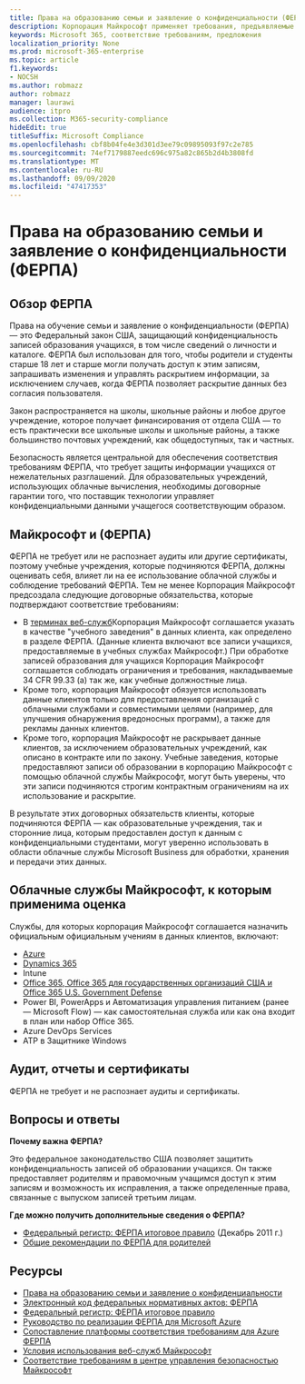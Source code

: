 ```yaml
---
title: Права на образованию семьи и заявление о конфиденциальности (ФЕРПА)
description: Корпорация Майкрософт применяет требования, предъявляемые к требованиям для образования и конфиденциальности для семейства US.
keywords: Microsoft 365, соответствие требованиям, предложения
localization_priority: None
ms.prod: microsoft-365-enterprise
ms.topic: article
f1.keywords:
- NOCSH
ms.author: robmazz
author: robmazz
manager: laurawi
audience: itpro
ms.collection: M365-security-compliance
hideEdit: true
titleSuffix: Microsoft Compliance
ms.openlocfilehash: cbf8b04fe4e3d301d3ee79c09895093f97c2e785
ms.sourcegitcommit: 74ef7179887eedc696c975a82c865b2d4b3808fd
ms.translationtype: MT
ms.contentlocale: ru-RU
ms.lasthandoff: 09/09/2020
ms.locfileid: "47417353"
---
```

# <a name="family-educational-rights-and-privacy-act-ferpa"></a>Права на образованию семьи и заявление о конфиденциальности (ФЕРПА)

## <a name="ferpa-overview"></a>Обзор ФЕРПА

Права на обучение семьи и заявление о конфиденциальности (ФЕРПА) — это Федеральный закон США, защищающий конфиденциальность записей образования учащихся, в том числе сведений о личности и каталоге. ФЕРПА был использован для того, чтобы родители и студенты старше 18 лет и старше могли получать доступ к этим записям, запрашивать изменения и управлять раскрытием информации, за исключением случаев, когда ФЕРПА позволяет раскрытие данных без согласия пользователя.

Закон распространяется на школы, школьные районы и любое другое учреждение, которое получает финансирования от отдела США — то есть практически все школьные школы и школьные районы, а также большинство почтовых учреждений, как общедоступных, так и частных.

Безопасность является центральной для обеспечения соответствия требованиям ФЕРПА, что требует защиты информации учащихся от нежелательных разглашений. Для образовательных учреждений, использующих облачные вычисления, необходимы договорные гарантии того, что поставщик технологии управляет конфиденциальными данными учащегося соответствующим образом.

## <a name="microsoft-and-ferpa"></a>Майкрософт и (ФЕРПА)

ФЕРПА не требует или не распознает аудиты или другие сертификаты, поэтому учебные учреждения, которые подчиняются ФЕРПА, должны оценивать себя, влияет ли на ее использование облачной службы и соблюдение требований ФЕРПА. Тем не менее Корпорация Майкрософт предсоздала следующие договорные обязательства, которые подтверждают соответствие требованиям:

- В [терминах веб-служб](https://aka.ms/Online-Services-Terms)Корпорация Майкрософт соглашается указать в качестве "учебного заведения" в данных клиента, как определено в разделе ФЕРПА. (Данные клиента включают все записи учащихся, предоставляемые в учебных службах Майкрософт.) При обработке записей образования для учащихся Корпорация Майкрософт соглашается соблюдать ограничения и требования, накладываемые 34 CFR 99.33 (a) так же, как учебные должностные лица.
- Кроме того, корпорация Майкрософт обязуется использовать данные клиентов только для предоставления организаций с облачными службами и совместимыми целями (например, для улучшения обнаружения вредоносных программ), а также для рекламы данных клиентов.
- Кроме того, корпорация Майкрософт не раскрывает данные клиентов, за исключением образовательных учреждений, как описано в контракте или по закону. Учебные заведения, которые предоставляют записи об образовании в корпорацию Майкрософт с помощью облачной службы Майкрософт, могут быть уверены, что эти записи подчиняются строгим контрактным ограничениям на их использование и раскрытие.

В результате этих договорных обязательств клиенты, которые подчиняются ФЕРПА — как образовательные учреждения, так и сторонние лица, которым предоставлен доступ к данным с конфиденциальными студентами, могут уверенно использовать в области облачные службы Microsoft Business для обработки, хранения и передачи этих данных.

## <a name="microsoft-in-scope-cloud-services"></a>Облачные службы Майкрософт, к которым применима оценка

Службы, для которых корпорация Майкрософт соглашается назначить официальным официальным учениям в данных клиентов, включают:

- [Azure](https://aka.ms/AzureCompliance)
- [Dynamics 365](https://aka.ms/d365-compliance-list)
- Intune
- [Office 365, Office 365 для государственных организаций США и Office 365 U.S. Government Defense](https://go.microsoft.com/fwlink/p/?LinkID=2077751)
- Power BI, PowerApps и Автоматизация управления питанием (ранее — Microsoft Flow) — как самостоятельная служба или как она входит в план или набор Office 365.
- Azure DevOps Services
- ATP в Защитнике Windows

## <a name="audits-reports-and-certificates"></a>Аудит, отчеты и сертификаты

ФЕРПА не требует и не распознает аудиты и сертификаты.

## <a name="frequently-asked-questions"></a>Вопросы и ответы

**Почему важна ФЕРПА?**

Это федеральное законодательство США позволяет защитить конфиденциальность записей об образовании учащихся. Он также предоставляет родителям и правомочным учащимся доступ к этим записям и возможность их исправления, а также определенные права, связанные с выпуском записей третьим лицам.

**Где можно получить дополнительные сведения о ФЕРПА?**

- [Федеральный регистр: ФЕРПА итоговое правило](https://aka.ms/ferpa-reg) (Декабрь 2011 г.)
- [Общие рекомендации по ФЕРПА для родителей](https://www2.ed.gov/policy/gen/guid/fpco/ferpa/parents.html)

## <a name="resources"></a>Ресурсы

- [Права на образованию семьи и заявление о конфиденциальности](https://www.ed.gov/policy/gen/guid/fpco/ferpa/index.html)
- [Электронный код федеральных нормативных актов: ФЕРПА](https://aka.ms/FERPA-GPO)
- [Федеральный регистр: ФЕРПА итоговое правило](https://aka.ms/ferpa-reg)
- [Руководство по реализации ФЕРПА для Microsoft Azure](https://aka.ms/azureferpa)
- [Сопоставление платформы соответствия требованиям для Azure ФЕРПА](https://aka.ms/AzureFERPAMapping)
- [Условия использования веб-служб Майкрософт](https://aka.ms/Online-Services-Terms)
- [Соответствие требованиям в центре управления безопасностью Майкрософт](https://www.microsoft.com/trust-center/compliance/compliance-overview)

